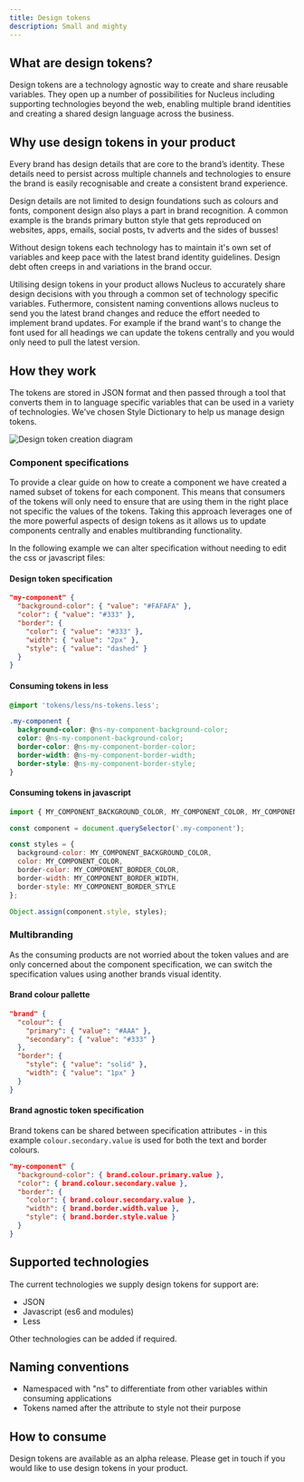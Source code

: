 ```yaml
---
title: Design tokens
description: Small and mighty
---
```



## What are design tokens?

Design tokens are a technology agnostic way to create and share reusable variables. They open up a number of possibilities for Nucleus including supporting technologies beyond the web, enabling multiple brand identities and creating a shared design language across the business.

## Why use design tokens in your product

Every brand has design details that are core to the brand’s identity. These details need to persist across multiple channels and technologies to ensure the brand is easily recognisable and create a consistent brand experience.

Design details are not limited to design foundations such as colours and fonts, component design also plays a part in brand recognition. A common example is the brands primary button style that gets reproduced on websites, apps, emails, social posts, tv adverts and the sides of busses!

Without design tokens each technology has to maintain it's own set of variables and keep pace with the latest brand identity guidelines. Design debt often creeps in and variations in the brand occur.

Utilising design tokens in your product allows Nucleus to accurately share design decisions with you through a common set of technology specific variables. Futhermore, consistent naming conventions allows nucleus to send you the latest brand changes and reduce the effort needed to implement brand updates. For example if the brand want's to change the font used for all headings we can update the tokens centrally and you would only need to pull the latest version.

## How they work

The tokens are stored in JSON format and then passed through a tool that converts them in to language specific variables that can be used in a variety of technologies. We've chosen Style Dictionary to help us manage design tokens.

![Design token creation diagram](https://user-images.githubusercontent.com/10724413/107632955-272ebf00-6c5f-11eb-9eb2-9d0f0f6517e4.png)

### Component specifications

To provide a clear guide on how to create a component we have created a named subset of tokens for each component. This means that consumers of the tokens will only need to ensure that are using them in the right place not specific the values of the tokens. Taking this approach leverages one of the more powerful aspects of design tokens as it allows us to update components centrally and enables multibranding functionality.

In the following example we can alter specification without needing to edit the css or javascript files:

#### Design token specification

```json
"my-component" {
  "background-color": { "value": "#FAFAFA" },
  "color": { "value": "#333" },
  "border": {
    "color": { "value": "#333" },
    "width": { "value": "2px" },
    "style": { "value": "dashed" }
  }
}
```

#### Consuming tokens in less

```css
@import 'tokens/less/ns-tokens.less';

.my-component {
  background-color: @ns-my-component-background-color;
  color: @ns-my-component-background-color;
  border-color: @ns-my-component-border-color;
  border-width: @ns-my-component-border-width;
  border-style: @ns-my-component-border-style;
}
```

#### Consuming tokens in javascript

```js
import { MY_COMPONENT_BACKGROUND_COLOR, MY_COMPONENT_COLOR, MY_COMPONENT_BORDER_COLOR, MY_COMPONENT_BORDER_WIDTH, MY_COMPONENT_BORDER_STYLE } from 'tokens/es6/ns-tokens';

const component = document.querySelector('.my-component');

const styles = {
  background-color: MY_COMPONENT_BACKGROUND_COLOR,
  color: MY_COMPONENT_COLOR,
  border-color: MY_COMPONENT_BORDER_COLOR,
  border-width: MY_COMPONENT_BORDER_WIDTH,
  border-style: MY_COMPONENT_BORDER_STYLE
};

Object.assign(component.style, styles);
```

### Multibranding

As the consuming products are not worried about the token values and are only concerned about the component specification, we can switch the specification values using another brands visual identity.

#### Brand colour pallette

```json
"brand" {
  "colour": {
    "primary": { "value": "#AAA" },
    "secondary": { "value": "#333" }
  },
  "border": {
    "style": { "value": "solid" },
    "width": { "value": "1px" }
  }
}
```

#### Brand agnostic token specification

Brand tokens can be shared between specification attributes - in this example `colour.secondary.value` is used for both the text and border colours.

```json
"my-component" {
  "background-color": { brand.colour.primary.value },
  "color": { brand.colour.secondary.value },
  "border": {
    "color": { brand.colour.secondary.value },
    "width": { brand.border.width.value },
    "style": { brand.border.style.value }
  }
}
```

## Supported technologies

The current technologies we supply design tokens for support are:

* JSON
* Javascript (es6 and modules)
* Less

Other technologies can be added if required.

## Naming conventions

* Namespaced with "ns" to differentiate from other variables within consuming applications
* Tokens named after the attribute to style not their purpose

## How to consume

Design tokens are available as an alpha release. Please get in touch if you would like to use design tokens in your product.
